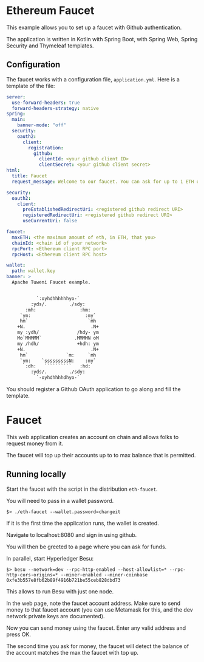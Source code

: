 <!---
Licensed to the Apache Software Foundation (ASF) under one or more contributor license agreements. See the NOTICE
file distributed with this work for additional information regarding copyright ownership. The ASF licenses this file
to You under the Apache License, Version 2.0 (the "License"); you may not use this file except in compliance with the
License. You may obtain a copy of the License at
 *
http://www.apache.org/licenses/LICENSE-2.0
 *
Unless required by applicable law or agreed to in writing, software distributed under the License is distributed on
an "AS IS" BASIS, WITHOUT WARRANTIES OR CONDITIONS OF ANY KIND, either express or implied. See the License for the
specific language governing permissions and limitations under the License.
 --->
# Ethereum Faucet

This example allows you to set up a faucet with Github authentication.

The application is written in Kotlin with Spring Boot, with Spring Web, Spring Security and Thymeleaf templates.

## Configuration

The faucet works with a configuration file, `application.yml`. Here is a template of the file:

```yaml
server:
  use-forward-headers: true
  forward-headers-strategy: native
spring:
  main:
    banner-mode: "off"
  security:
    oauth2:
      client:
        registration:
          github:
            clientId: <your github client ID>
            clientSecret: <your github client secret>
html:
  title: Faucet
  request_message: Welcome to our faucet. You can ask for up to 1 ETH on this faucet.

security:
  oauth2:
    client:
      preEstablishedRedirectUri: <registered github redirect URI>
      registeredRedirectUri: <registered github redirect URI>
      useCurrentUri: false

faucet:
  maxETH: <the maximum amount of eth, in ETH, that you>
  chainId: <chain id of your network>
  rpcPort: <Ethereum client RPC port>
  rpcHost: <Ethereum client RPC host>

wallet:
  path: wallet.key
banner: >
  Apache Tuweni Faucet example.


           `:oyhdhhhhhhyo-`
         :yds/.        ./sdy:
       :mh:                :hm:
     `ym:                    :my`
     hm`                      `mh
    +N.                        .N+
    my :ydh/              /hdy- ym
    Mo`MMMMM`            .MMMMN oM
    my /hdh/              +hdh: ym
    +N.                        .N+
     hm`              `m:     `mh
     `ym:    `sssssssssN:    :my`
       :dh:   ``````````   :hd:
         :yds/.        ./sdy:
           `-oyhdhhhhdhyo-`
```

You should register a Github OAuth application to go along and fill the template.

# Faucet

This web application creates an account on chain and allows folks to request money from it.

The faucet will top up their accounts up to to max balance that is permitted.

## Running locally

Start the faucet with the script in the distribution `eth-faucet`.

You will need to pass in a wallet password.

```
$> ./eth-faucet --wallet.password=changeit
```

If it is the first time the application runs, the wallet is created.

Navigate to localhost:8080 and sign in using github.

You will then be greeted to a page where you can ask for funds.

In parallel, start Hyperledger Besu:

`$> besu --network=dev --rpc-http-enabled --host-allowlist=* --rpc-http-cors-origins=* --miner-enabled --miner-coinbase 0xfe3b557e8fb62b89f4916b721be55ceb828dbd73`

This allows to run Besu with just one node.

In the web page, note the faucet account address. Make sure to send money to that faucet account (you can use Metamask for this, and the dev network private keys are documented).

Now you can send money using the faucet. Enter any valid address and press OK.

The second time you ask for money, the faucet will detect the balance of the account matches the max the faucet with top up.
